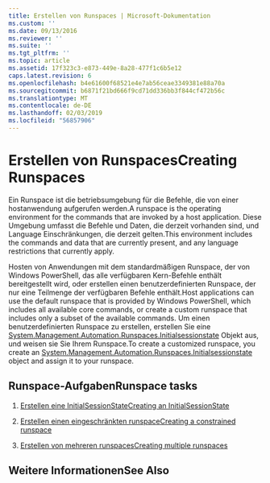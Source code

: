 ```yaml
---
title: Erstellen von Runspaces | Microsoft-Dokumentation
ms.custom: ''
ms.date: 09/13/2016
ms.reviewer: ''
ms.suite: ''
ms.tgt_pltfrm: ''
ms.topic: article
ms.assetid: 17f323c3-e873-449e-8a28-477f1c6b5e12
caps.latest.revision: 6
ms.openlocfilehash: b4e61600f68521e4e7ab56ceae3349381e88a70a
ms.sourcegitcommit: b6871f21bd666f9cd71dd336bb3f844cf472b56c
ms.translationtype: MT
ms.contentlocale: de-DE
ms.lasthandoff: 02/03/2019
ms.locfileid: "56857906"
---
```

# <a name="creating-runspaces"></a><span data-ttu-id="cc96a-102">Erstellen von Runspaces</span><span class="sxs-lookup"><span data-stu-id="cc96a-102">Creating Runspaces</span></span>

<span data-ttu-id="cc96a-103">Ein Runspace ist die betriebsumgebung für die Befehle, die von einer hostanwendung aufgerufen werden.</span><span class="sxs-lookup"><span data-stu-id="cc96a-103">A runspace is the operating environment for the commands that are invoked by a host application.</span></span> <span data-ttu-id="cc96a-104">Diese Umgebung umfasst die Befehle und Daten, die derzeit vorhanden sind, und Language Einschränkungen, die derzeit gelten.</span><span class="sxs-lookup"><span data-stu-id="cc96a-104">This environment includes the commands and data that are currently present, and any language restrictions that currently apply.</span></span>

 <span data-ttu-id="cc96a-105">Hosten von Anwendungen mit dem standardmäßigen Runspace, der von Windows PowerShell, das alle verfügbaren Kern-Befehle enthält bereitgestellt wird, oder erstellen einen benutzerdefinierten Runspace, der nur eine Teilmenge der verfügbaren Befehle enthält.</span><span class="sxs-lookup"><span data-stu-id="cc96a-105">Host applications can use the default runspace that is provided by Windows PowerShell, which includes all available core commands, or create a custom runspace that includes only a subset of the available commands.</span></span> <span data-ttu-id="cc96a-106">Um einen benutzerdefinierten Runspace zu erstellen, erstellen Sie eine [System.Management.Automation.Runspaces.Initialsessionstate](/dotnet/api/System.Management.Automation.Runspaces.InitialSessionState) Objekt aus, und weisen sie Sie Ihrem Runspace.</span><span class="sxs-lookup"><span data-stu-id="cc96a-106">To create a customized runspace, you create an [System.Management.Automation.Runspaces.Initialsessionstate](/dotnet/api/System.Management.Automation.Runspaces.InitialSessionState) object and assign it to your runspace.</span></span>

## <a name="runspace-tasks"></a><span data-ttu-id="cc96a-107">Runspace-Aufgaben</span><span class="sxs-lookup"><span data-stu-id="cc96a-107">Runspace tasks</span></span>

1. [<span data-ttu-id="cc96a-108">Erstellen eine InitialSessionState</span><span class="sxs-lookup"><span data-stu-id="cc96a-108">Creating an InitialSessionState</span></span>](./creating-an-initialsessionstate.md)

2. [<span data-ttu-id="cc96a-109">Erstellen einen eingeschränkten runspace</span><span class="sxs-lookup"><span data-stu-id="cc96a-109">Creating a constrained runspace</span></span>](./creating-a-constrained-runspace.md)

3. [<span data-ttu-id="cc96a-110">Erstellen von mehreren runspaces</span><span class="sxs-lookup"><span data-stu-id="cc96a-110">Creating multiple runspaces</span></span>](./creating-multiple-runspaces.md)

## <a name="see-also"></a><span data-ttu-id="cc96a-111">Weitere Informationen</span><span class="sxs-lookup"><span data-stu-id="cc96a-111">See Also</span></span>
